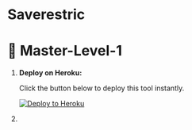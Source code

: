 # Saverestric
# 🎥 Master-Level-1





1. **Deploy on Heroku:**  

   Click the button below to deploy this tool instantly.



   [![Deploy to Heroku](https://www.herokucdn.com/deploy/button.svg)](https://dashboard.heroku.com/new?button-url=https://github.com/&template=https://github.com/XugeuTY/Master-Level-1-Private)



2.

